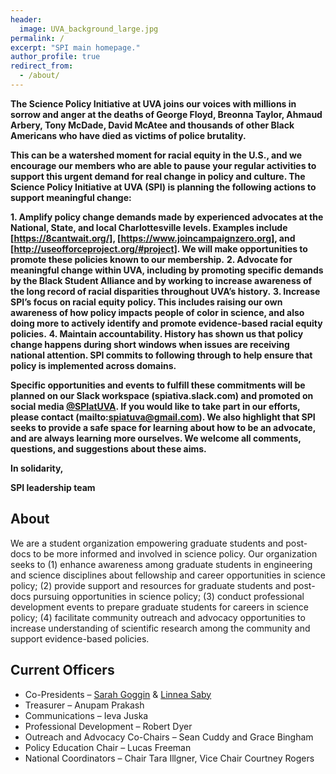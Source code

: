 ```yaml
---
header:
  image: UVA_background_large.jpg
permalink: /
excerpt: "SPI main homepage."
author_profile: true
redirect_from: 
  - /about/
---
```



**The Science Policy Initiative at UVA joins our voices with millions in sorrow and anger at the deaths of George Floyd, Breonna Taylor, Ahmaud Arbery, Tony McDade, David McAtee and thousands of other Black Americans who have died as victims of police brutality.**
 
**This can be a watershed moment for racial equity in the U.S., and we encourage our members who are able to pause your regular activities to support this urgent demand for real change in policy and culture. The Science Policy Initiative at UVA (SPI) is planning the following actions to support meaningful change:**
 
**1.      Amplify policy change demands made by experienced advocates at the National, State, and local Charlottesville levels. Examples include [https://8cantwait.org/], [https://www.joincampaignzero.org], and [http://useofforceproject.org/#project]. We will make opportunities to promote these policies known to our membership.**
**2.      Advocate for meaningful change within UVA, including by promoting specific demands by the Black Student Alliance and by working to increase awareness of the long record of racial disparities throughout UVA’s history.**
**3.      Increase SPI’s focus on racial equity policy. This includes raising our own awareness of how policy impacts people of color in science, and also doing more to actively identify and promote evidence-based racial equity policies.**
**4.      Maintain accountability. History has shown us that policy change happens during short windows when issues are receiving national attention. SPI commits to following through to help ensure that policy is implemented across domains.**
 
**Specific opportunities and events to fulfill these commitments will be planned on our Slack workspace (spiativa.slack.com) and promoted on social media [@SPIatUVA](https://twitter.com/SPIatUVA). If you would like to take part in our efforts, please contact (mailto:spiatuva@gmail.com). We also highlight that SPI seeks to provide a safe space for learning about how to be an advocate, and are always learning more ourselves. We welcome all comments, questions, and suggestions about these aims.**

**In solidarity,**

**SPI leadership team**


## About
We are a student organization empowering graduate students and post-docs to be more informed and involved in science policy. Our organization seeks to (1) enhance awareness among graduate students in engineering and science disciplines about fellowship and career opportunities in science policy; (2) provide support and resources for graduate students and post-docs pursuing opportunities in science policy; (3) conduct professional development events to prepare graduate students for careers in science policy; (4) facilitate community outreach and advocacy opportunities to increase understanding of scientific research among the community and support evidence-based policies. 


## Current Officers
 * Co-Presidents – [Sarah Goggin](sg4dm@virginia.edu) & [Linnea Saby](ls3en@virginia.edu)
 * Treasurer – Anupam Prakash
 * Communications – Ieva Juska
 * Professional Development – Robert Dyer
 * Outreach and Advocacy Co-Chairs – Sean Cuddy  and Grace Bingham
 * Policy Education Chair – Lucas Freeman
 * National Coordinators – Chair Tara Illgner, Vice Chair Courtney Rogers




